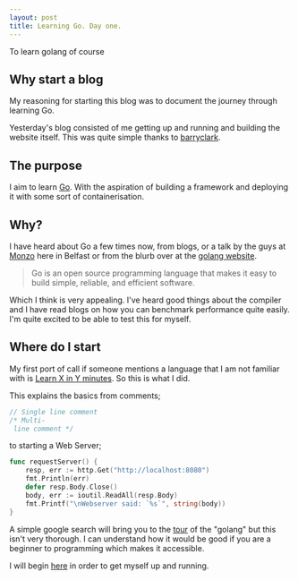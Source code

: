 ```yaml
---
layout: post
title: Learning Go. Day one.
---
```


To learn golang of course

## Why start a blog

My reasoning for starting this blog was to document the journey through learning Go.

Yesterday's blog consisted of me getting up and running and building the website itself. This was quite simple thanks to [barryclark](https://github.com/barryclark/jekyll-now).

## The purpose

I aim to learn [Go](https://golang.org/). With the aspiration of building a framework and deploying it with some sort of containerisation.

## Why?

I have heard about Go a few times now, from blogs, or a talk by the guys at [Monzo](https://monzo.com/) here in Belfast or from the blurb over at the [golang website](https://golang.org/).

>Go is an open source programming language that makes it easy to build simple, reliable, and efficient software.

Which I think is very appealing. I've heard good things about the compiler and I have read blogs on how you can benchmark performance quite easily. I'm quite excited to be able to test this for myself.

## Where do I start

My first port of call if someone mentions a language that I am not familiar with is [Learn X in Y minutes](https://learnxinyminutes.com/docs/go/). So this is what I did.

This explains the basics from comments;
```go
// Single line comment
/* Multi-
 line comment */
 ```

to starting a Web Server;
```go
func requestServer() {
    resp, err := http.Get("http://localhost:8080")
    fmt.Println(err)
    defer resp.Body.Close()
    body, err := ioutil.ReadAll(resp.Body)
    fmt.Printf("\nWebserver said: `%s`", string(body))
}
```

A simple google search will bring you to the [tour](https://tour.golang.org/welcome/1) of the "golang" but this isn't very thorough. I can understand how it would be good if you are a beginner to programming which makes it accessible.

I will begin [here](https://golang.org/doc/install) in order to get myself up and running.